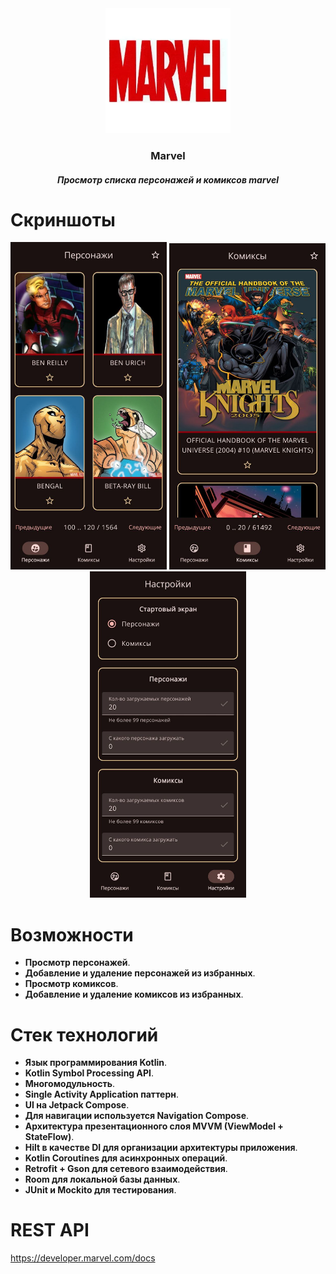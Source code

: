 <div align="center">
  <img src="ui_kit/src/main/res/mipmap/ic_app.webp" alt="Логотип" width="200">
  
  <h3>Marvel</h3>
  <h5>Просмотр списка персонажей и комиксов marvel</h5>
</div>

# Скриншоты
<p align="center">
  <img src="screenshots/characters_screenshots.jpg" alt="Экран персонажей" width="250">
  <img src="screenshots/comics_screenshots.jpg" alt="Экран комиксов" width="250">
  <img src="screenshots/settings_screenshots.jpg" alt="Экран настроек" width="250">
</p>

# Возможности
- **Просмотр персонажей**.
- **Добавление и удаление персонажей из избранных**.
- **Просмотр комиксов**.
- **Добавление и удаление комиксов из избранных**.

# Стек технологий

- **Язык программирования Kotlin**.
- **Kotlin Symbol Processing API**.
- **Многомодульность**.
- **Single Activity Application паттерн**.
- **UI на Jetpack Compose**.
- **Для навигации используется Navigation Compose**.
- **Архитектура презентационного слоя MVVM (ViewModel + StateFlow)**.
- **Hilt в качестве DI для организации архитектуры приложения**.
- **Kotlin Coroutines для асинхронных операций**.
- **Retrofit + Gson для сетевого взаимодействия**.
- **Room для локальной базы данных**.
- **JUnit и Mockito для тестирования**.

# REST API
https://developer.marvel.com/docs
